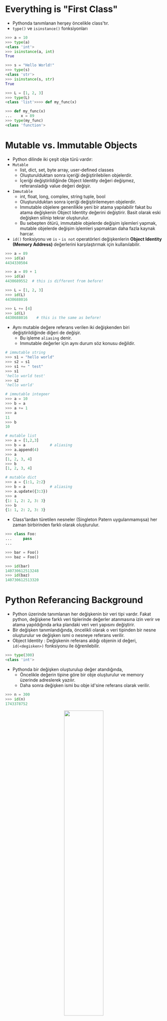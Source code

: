# Everything is "First Class"

* Pythonda tanımlanan herşey öncelikle class'tır.
* `type()` ve `isinstance()` fonksiyonları

```python
>>> a = 10
>>> type(a)
<class 'int'>
>>> isinstance(a, int)
True

>>> s = "Hello World!"
>>> type(s)
<class 'str'>
>>> isinstance(s, str)
True

>>> L = [1, 2, 3]
>>> type(L)
<class 'list'>>>> def my_func(x)

>>> def my_func(x)
...    x = 89
>>> type(my_func)
<class 'function'>
```

# Mutable vs. Immutable Objects

- Python dilinde iki çeşit obje türü vardır:
- `Mutable`
    - list, dict, set, byte array, user-defined classes
    - Oluşturulduktan sonra içeriği değiştirilebilen objelerdir.
    - İçeriği değiştirildiğinde Object Identity değeri değişmez, referansladığı value değeri değişir.
- `Immutable`
    - int, float, long, complex, string tuple, bool
    - Oluşturulduktan sonra içeriği değiştirilemeyen objelerdir.
    - Immutable objelere genenllikle yeni bir atama yapılabilir fakat bu atama değişkenin Object Identity değerini değiştirir. Basit olarak eski değişken silinip tekrar oluşturulur.
    - Bu sebepten ötürü, immutable objelerde değişim işlemleri yapmak, mutable objelerde değişim işlemleri yapmaktan daha fazla kaynak harcar.
- `id()` fonksiyonu ve `is` - `is not` operatörleri değişkenlerin **Object Identity (Memory Address)** değerlerini karşılaştırmak için kullanılabilir.

```python
>>> a = 89
>>> id(a)
4434330504

>>> a = 89 + 1
>>> id(a)
4430689552  # this is different from before!

>>> L = [1, 2, 3]
>>> id(L)
4430688016

>>> L += [4]
>>> id(L)
4430688016    # this is the same as before! 
```

- Aynı mutable değere referans verilen iki değişkenden biri değiştirildiğinde diğeri de değişir. 
    - Bu işleme `aliasing` denir.
    - Immutable değerler için aynı durum söz konusu değildir.

```python
# immutable string
>>> s1 = "hello world"
>>> s2 = s1
>>> s1 += " test"
>>> s1
'hello world test'
>>> s2
'hello world'

# immutable integeer
>>> a = 10
>>> b = a
>>> a += 1
>>> a
11
>>> b
10

# mutable list
>>> a = [1,2,3]
>>> b = a 			# aliasing
>>> a.append(4)
>>> a
[1, 2, 3, 4]
>>> b
[1, 2, 3, 4]

# mutable dict
>>> a = {1:1, 2:2}
>>> b = a			# aliasing
>>> a.update({3:3})
>>> a
{1: 1, 2: 2, 3: 3}
>>> b
{1: 1, 2: 2, 3: 3}
```

- Class'lardan türetilen nesneler (Singleton Patern uygulanmamışsa) her zaman birbirinden farklı olarak oluşturulur.

```python
>>> class Foo:
...     pass
...

>>> bar = Foo()
>>> baz = Foo()

>>> id(bar)
140730612513248
>>> id(baz)
140730612513320
```

# Python Referancing Background

- Python üzerinde tanımlanan her değişkenin bir veri tipi vardır. Fakat python, değişkene farklı veri tiplerinde değerler atanmasına izin verir ve atama yapıldığında arka plandaki veri veri yapısını değiştirir.
- Bir değişken tanımlandığında, öncelikli olarak o veri tipinden bir nesne oluşturulur ve değişken ismi o nesneye referans verilir.
- Object Identity : Değişkenin referans aldığı objenin id değeri, `id(<degisken>)` fonksiyonu ile öğrenilebilir.

```python
>>> type(300)
<class 'int'>
```

- Pythonda bir değişken oluşturulup değer atandığında,
    - Öncelikle değerin tipine göre bir obje oluşturulur ve memory üzerinde adreslerek yazılır.
    - Daha sonra değişken ismi bu obje id'sine referans olarak verilir.

```python
>>> n = 300
>>> id(n)
1743378752
```



<p align="center"><img src="https://files.realpython.com/media/t.2d7bcb9afaaf.png" width="50%" /></p>

- Aşağıdaki kodda olduğu gibi, bir değişken başka bir değişkene atandığında, değişkenin değeri kopyalanıp yeni bir obje oluşturulmaz. Her iki değişken de aynı objeye referans verir.

```python
>>> m = n
>>> id(m)
1743378752
>>> id(n)
1743378752
```



<p align="center"><img src="https://files.realpython.com/media/t.d368386b8423.png" width="50%" /></p>

- Değişkenlerin değerleri değiştiğinde, **değişkenlerin referans aldığı objenin değeri değişmez!** Python memory üzerinde yeni bir obje oluşturur ve değişken artık bu objeye referans vermeye başlar. (Mutable ve immutable değer değişimlerinde durum aynıdır.)

```python
>>> m = 400
>>> id(m)
1743378912
>>> id(n)
1743378752
```



<p align="center"><img src="https://files.realpython.com/media/t.d476d91592cd.png" width="50%" /></p>

- Her değer değişiminde yeni bir obje oluşturulur. Bir objeyi referans alan herhangi bir değişken kalmadığında, objenin yaşam döngüsü sonlanır ve Garbage Collector tarafından hafızadan silinir.

```python
>>> n = "foo"
>>> id(n)
100584432
```

<p align="center"><img src="https://files.realpython.com/media/t.344ab0b3aa8c.png" width="50%" /></p>

- Değişkenin yaşam döngüsü, değişken bir değere referans olarak atandığında başlar, değerin referansı kalmadığında ise son bulur.
- Bir değişkeni manuel olarak kaldırmak için `del <degisken_adi>` kullanılabilir.

### Diğer dillerle kıyaslama

```c
#include <stdio.h>

int x;
char * foo;

int main()
{
    x = 10;
    printf("Ptr x : %p \n", &x);
    
    x = 20;
    printf("Ptr x : %p \n", &x);
    
    foo = "bar";
    printf("Ptr foo : %p \n", &foo);
    
    foo = "baz";
    printf("Ptr foo : %p \n", &foo);
    
    return 0;
}

// Ptr x : 0x56497fb19018 
// Ptr x : 0x56497fb19018 
// Ptr foo : 0x56497fb19020 
// Ptr foo : 0x56497fb19020
```

- Yukarıdaki örnekte olduğu gibi, C dilinde ilerleyiş şu şekildedir:
    - Değişken `x`, spesifik bir hafıza adresini işaret eder.
    - Bu adrese `10` değeri yazılır.
    - Değişkene başka bir değer atandığında, adresteki `10` değeri üzerine `20` değeri yazılır.

```python
x = 10
print(id(x))
x = 20
print(id(x))

foo = "bar"
print(id(foo))
foo = "baz"
print(id(foo))

# ID x : 2061494928
# ID x : 2061495088
# ID foo : 59066528
# ID foo : 59066592
```

- Pythonda ise durum şu şekide işler:
    - `<class 'int'>` tipinde bir obje oluşturulur ve değer olarak `10` atanır.
    - `x` değişkeni oluşturulan bu objeye referans verir.
    - Yeni bir değer ataması yapıldığında, `<class 'int'>` tipinde ve değeri `20` olan yeni bir obje oluşturulur. 
    - `x` değişkenini referans olarak yeni objenin referans değerini alır.
    - Eski obje artık herhangi bir değişkenden referans almadığından `Garbage Collector` tarafından hafızadan silinir. 

# Memory Optimization in Python Implementation

- Python her yeni değişken tanımlamasında yeni bir obje üretir.

```python
>>> a = "hello world!"
>>> b = "hello world!"
>>> a is b
False

>>> a = 499
>>> b = 499
>>> a is b
False

>>> a = [1,2,3]
>>> b = [1,2,3]
>>> a is b
False
```

- Bununla birlikte Python dili memory optimizasyonu için bazı durumarda istisna yapar:
    - Kısa ve karmaşık olmayan string değerler
    - [-5, 256] aralığındaki integer değerler
    - Boş immutable değerer (örn: tuples)

## Caching Small Integer Values

* Pythonda her tanımlanan değişlenin farklı bir id değeri vardır.

```python
>>> id(300)
1828300156880

>>> a = 300
>>> b = 300

>>> id(a)
1828300156688
>>> id(b)
1828291578352
```

- Bununla birlikte python, optimizasyon amacıyla ilk çalıştırıldığında `[-5, 256]` aralığını cache'ler ve atamaları bu cache değerlerine referans vererek yapar.

```python
>>> id(30)
1828197985488

>>> a = 30
>>> b = 30

>>> id(a)
1828197985488
>>> id(b)
1828197985488
```

## String Interning with `intern()` Function

- Normalde RAM'de farklı yerlerde tutulan string değişkenler, `intern()` fonksiyonu kullanılarak RAM'de aynı yerde tutulması sağlanabilir.
- Burdaki temel amaç, çok kullanılan program değişkenlerinin RAM'de kapladığı alanı azaltmaktır. 

```python
>>> from sys import intern

>>> s1 = 'foo!'
>>> s2 = 'foo!'
>>> s1 is s2
False

>>> s1 = intern('foo!')
>>> s2 = intern('foo!')
>>> s1 is s2
True
```

<p align="center"><img src="../statics/img/01.png" style="zoom:50%;" /></p>

<p align="center"><img src="../statics/img/02.png" style="zoom:50%;" /></p>

- Dil işleme gibi yüksek sayıda ama tekrarlayan öğeler içeren yapılarda kullanılması, RAM optimizasyonunu fazlasıyla düşürür.

```python
import guppy
import nltk

hp = guppy.hpy()
hp.setrelheap()

hamlet = nltk.corpus.shakespeare.words('hamlet.xml')
print hp.heap()

hamlet = [intern(wrd) for wrd in nltk.corpus.shakespeare.words('hamlet.xml')]
print hp.heap()

# As you can see, we drastically reduced the number of allocated string objects from 31,166 to 4,529 and divided by 6.5 the memory occupied by the strings!

Partition of a set of 31187 objects. Total size = 1725752 bytes.
 Index  Count   %     Size   % Cumulative  % Kind (class / dict of class)
     0  31166 100  1394864  81   1394864  81 str
...

Partition of a set of 4555 objects. Total size = 547840 bytes.
 Index  Count   %     Size   % Cumulative  % Kind (class / dict of class)
     0      4   0   328224  60    328224  60 list
     1   4529  99   215776  39    544000  99 str
...
```

- `intern()` function pseudo Python code:

```python
interned = None

def intern(string):
    if string is None or not type(string) is str:
        raise TypeError

    if string.is_interned:
        return string

    if interned is None:
        global interned
        interned = {}

    t = interned.get(string)
    if t is not None:
        return t

    interned[string] = string
    string.is_intern
```

## Native String Interning

- Python'da tanımlanan string ifadeler basit ve kısaysa, memory üzerinde farklı yerlere kaydedilmez, değişkenler aynı değere referans verir.

```python
>>> s1 = 'hello'
>>> s2 = 'hello'

>>> id(s1), id(s2)
(4454725888, 4454725888)
>>> s1 == s2
True
>>> s1 is s2
True

>>> s3 = 'hello, world!'
>>> s4 = 'hello, world!'

>>> id(s3), id(s4)
(4454721608, 4454721664)
>>> s3 == s4
True
>>> s3 is s4
False
```

- String interning test

```python
>>> 'foo' is 'foo'
True
>>> 'foo!' is 'foo!'
False
>>> 'foo' + 'bar' is 'foobar'
True
>>> ''.join(['f']) is ''.join(['f'])
True
>>> ''.join(['f', 'o', 'o']) is ''.join(['f', 'o', 'o'])
False
>>> 'a' * 20 is 'aaaaaaaaaaaaaaaaaaaa'
True
>>> 'a' * 21 is 'aaaaaaaaaaaaaaaaaaaaa'
False
>>> 'foooooooooooooooooooooooooooooo' is 'foooooooooooooooooooooooooooooo'
True
```
